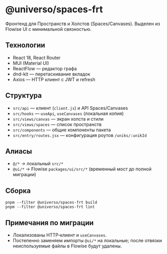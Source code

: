 # @universo/spaces-frt

Фронтенд для Пространств и Холстов (Spaces/Canvases). Выделен из Flowise UI с минимальной связностью.

## Технологии
- React 18, React Router
- MUI (Material UI)
- ReactFlow — редактор графа
- dnd-kit — перетаскивание вкладок
- Axios — HTTP клиент с JWT и refresh

## Структура
- `src/api` — клиент (`client.js`) и API Spaces/Canvases
- `src/hooks` — `useApi`, `useCanvases` (локальная копия)
- `src/views/canvas` — экран холста и стили
- `src/views/spaces` — список пространств
- `src/components` — общие компоненты пакета
- `src/entry/routes.jsx` — конфигурация роутов `/uniks/:unikId`

## Алиасы
- `@/*` → локальный `src/*`
- `@ui/*` → Flowise `packages/ui/src/*` (временный мост до полной миграции)

## Сборка
```
pnpm --filter @universo/spaces-frt build
pnpm --filter @universo/spaces-frt lint
```

## Примечания по миграции
- Локализованы HTTP‑клиент и `useCanvases`.
- Постепенно заменяем импорты `@ui/*` на локальные; после отвязки неиспользуемые файлы в Flowise будут удалены.
